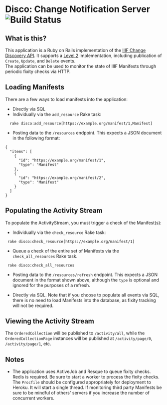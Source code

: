# Disco: Change Notification Server     ![Build Status](https://travis-ci.org/mikeapp/disco.svg?branch=master)

## What is this?
This application is a Ruby on Rails implementation of the [IIIF Change Discovery API](https://iiif.io/api/discovery/0). 
It supports a [Level 2](https://iiif.io/api/discovery/0.2/#level-2-complete-change-list) implementation, including publication of `Create`, `Update`, and `Delete` events.   
The application can be used to monitor the state of IIIF Manifests through periodic fixity checks via HTTP.

## Loading Manifests

There are a few ways to load manifests into the application:
- Directly via SQL
- Individually via the `add_resource` Rake task:
```$ruby
  rake disco:add_resource[https://example.org/manifest/1,Manifest]
```
- Posting data to the `/resources` endpoint.  This expects a JSON document in the following format:
```$json
{
  "items": [
    {
      "id": "https://example.org/manifest/1",
      "type": "Manifest"
    },
    {
      "id": "https://example.org/manifest/2",
      "type": "Manifest"
    }
  ]
}
```

## Populating the Activity Stream

To populate the ActivityStream, you must trigger a check of the Manifest(s):

- Individually via the `check_resource` Rake task:
```$ruby
 rake disco:check_resource[https://example.org/manifest/1]
```

- Queue a check of the entire set of Manifests via the `check_all_resources` Rake task.
 ```$ruby
  rake disco:check_all_resources
 ```
 
- Posting data to the `/resources/refresh` endpoint.  This expects a JSON document in the format shown above, although 
the `type` is optional and ignored for the purposes of a refresh.

- Directly via SQL.  Note that if you choose to populate all
  events via SQL, there is no need to load Manifests into the database, as fixity tracking will not be required.
  
## Viewing the Activity Stream

The `OrderedCollection` will be published to `/activity/all`, while the `OrderedCollectionPage` instances will be 
published at `/activity/page/0`, `/activity/page/1`, etc.    

## Notes

 - The application uses ActiveJob and Resque to queue fixity checks.  Redis is required.  Be sure to start a worker 
 to process the fixity checks.   The `Procfile` should be configured appropriately for deployment to Heroku.  It will 
 start a single thread.  If monitoring third party Manifests be sure to be mindful of others' servers if you increase 
 the number of concurrent workers.
 
